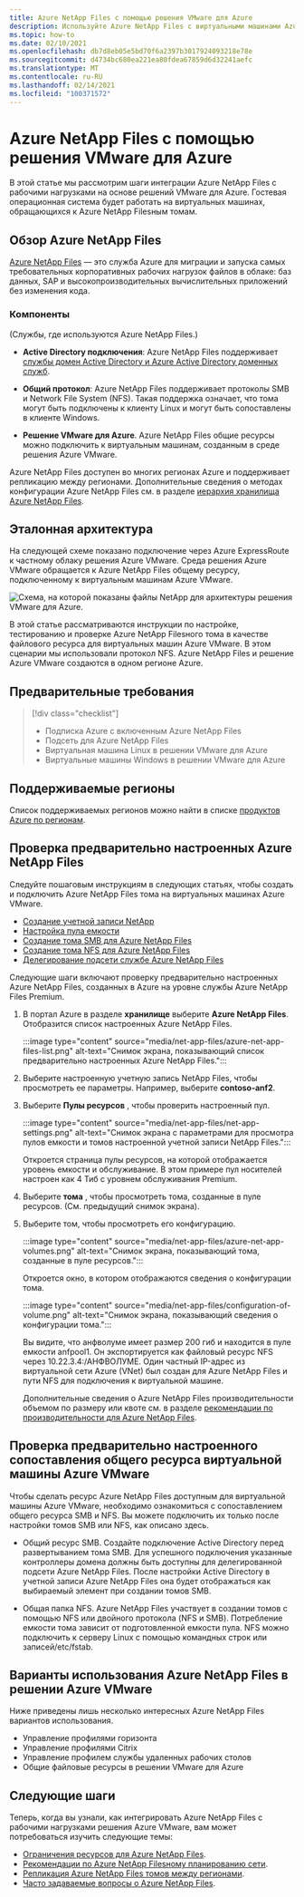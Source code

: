 ```yaml
---
title: Azure NetApp Files с помощью решения VMware для Azure
description: Используйте Azure NetApp Files с виртуальными машинами Azure VMware для переноса и синхронизации данных между локальными серверами, виртуальными машинами Azure VMware и облачными инфраструктурами.
ms.topic: how-to
ms.date: 02/10/2021
ms.openlocfilehash: db7d8eb05e5bd70f6a2397b3017924093218e78e
ms.sourcegitcommit: d4734bc680ea221ea80fdea67859d6d32241aefc
ms.translationtype: MT
ms.contentlocale: ru-RU
ms.lasthandoff: 02/14/2021
ms.locfileid: "100371572"
---
```

# <a name="azure-netapp-files-with-azure-vmware-solution"></a>Azure NetApp Files с помощью решения VMware для Azure

В этой статье мы рассмотрим шаги интеграции Azure NetApp Files с рабочими нагрузками на основе решений VMware для Azure. Гостевая операционная система будет работать на виртуальных машинах, обращающихся к Azure NetApp Filesным томам. 

## <a name="azure-netapp-files-overview"></a>Обзор Azure NetApp Files

[Azure NetApp Files](../azure-netapp-files/azure-netapp-files-introduction.md) — это служба Azure для миграции и запуска самых требовательных корпоративных рабочих нагрузок файлов в облаке: баз данных, SAP и высокопроизводительных вычислительных приложений без изменения кода.

### <a name="features"></a>Компоненты
(Службы, где используются Azure NetApp Files.)

- **Active Directory подключения**: Azure NetApp Files поддерживает [службы домен Active Directory и Azure Active Directory доменных служб](../azure-netapp-files/azure-netapp-files-create-volumes-smb.md#decide-which-domain-services-to-use).

- **Общий протокол**: Azure NetApp Files поддерживает протоколы SMB и Network File System (NFS). Такая поддержка означает, что тома могут быть подключены к клиенту Linux и могут быть сопоставлены в клиенте Windows.

- **Решение VMware для Azure**. Azure NetApp Files общие ресурсы можно подключить к виртуальным машинам, созданным в среде решения Azure VMware.

Azure NetApp Files доступен во многих регионах Azure и поддерживает репликацию между регионами. Дополнительные сведения о методах конфигурации Azure NetApp Files см. в разделе [иерархия хранилища Azure NetApp Files](../azure-netapp-files/azure-netapp-files-understand-storage-hierarchy.md).

## <a name="reference-architecture"></a>Эталонная архитектура

На следующей схеме показано подключение через Azure ExpressRoute к частному облаку решения Azure VMware. Среда решения Azure VMware обращается к Azure NetApp Files общему ресурсу, подключенному к виртуальным машинам Azure VMware.

![Схема, на которой показаны файлы NetApp для архитектуры решения VMware для Azure.](media/net-app-files/net-app-files-topology.png)

В этой статье рассматриваются инструкции по настройке, тестированию и проверке Azure NetApp Filesного тома в качестве файлового ресурса для виртуальных машин Azure VMware. В этом сценарии мы использовали протокол NFS. Azure NetApp Files и решение Azure VMware создаются в одном регионе Azure.

## <a name="prerequisites"></a>Предварительные требования 

> [!div class="checklist"]
> * Подписка Azure с включенным Azure NetApp Files
> * Подсеть для Azure NetApp Files
> * Виртуальная машина Linux в решении VMware для Azure
> * Виртуальные машины Windows в решении VMware для Azure

## <a name="regions-supported"></a>Поддерживаемые регионы

Список поддерживаемых регионов можно найти в списке [продуктов Azure по регионам](https://azure.microsoft.com/global-infrastructure/services/?products=netapp,azure-vmware&regions=all).

## <a name="verify-pre-configured-azure-netapp-files"></a>Проверка предварительно настроенных Azure NetApp Files 

Следуйте пошаговым инструкциям в следующих статьях, чтобы создать и подключить Azure NetApp Files тома на виртуальных машинах Azure VMware.

- [Создание учетной записи NetApp](../azure-netapp-files/azure-netapp-files-create-netapp-account.md)
- [Настройка пула емкости](../azure-netapp-files/azure-netapp-files-set-up-capacity-pool.md)
- [Создание тома SMB для Azure NetApp Files](../azure-netapp-files/azure-netapp-files-create-volumes-smb.md)
- [Создание тома NFS для Azure NetApp Files](../azure-netapp-files/azure-netapp-files-create-volumes.md)
- [Делегирование подсети службе Azure NetApp Files](../azure-netapp-files/azure-netapp-files-delegate-subnet.md)

Следующие шаги включают проверку предварительно настроенных Azure NetApp Files, созданных в Azure на уровне службы Azure NetApp Files Premium.

1. В портал Azure в разделе **хранилище** выберите **Azure NetApp Files**. Отобразится список настроенных Azure NetApp Files. 

    :::image type="content" source="media/net-app-files/azure-net-app-files-list.png" alt-text="Снимок экрана, показывающий список предварительно настроенных Azure NetApp Files."::: 

2. Выберите настроенную учетную запись NetApp Files, чтобы просмотреть ее параметры. Например, выберите **contoso-anf2**. 

3. Выберите **Пулы ресурсов** , чтобы проверить настроенный пул. 

    :::image type="content" source="media/net-app-files/net-app-settings.png" alt-text="Снимок экрана с параметрами для просмотра пулов емкости и томов настроенной учетной записи NetApp Files.":::

    Откроется страница пулы ресурсов, на которой отображается уровень емкости и обслуживание. В этом примере пул носителей настроен как 4 Тиб с уровнем обслуживания Premium.

4. Выберите **тома** , чтобы просмотреть тома, созданные в пуле ресурсов. (См. предыдущий снимок экрана).

5. Выберите том, чтобы просмотреть его конфигурацию.  

    :::image type="content" source="media/net-app-files/azure-net-app-volumes.png" alt-text="Снимок экрана, показывающий тома, созданные в пуле ресурсов.":::

    Откроется окно, в котором отображаются сведения о конфигурации тома.

    :::image type="content" source="media/net-app-files/configuration-of-volume.png" alt-text="Снимок экрана, показывающий сведения о конфигурации тома.":::

    Вы видите, что анфволуме имеет размер 200 гиб и находится в пуле емкости anfpool1. Он экспортируется как файловый ресурс NFS через 10.22.3.4:/АНФВОЛУМЕ. Один частный IP-адрес из виртуальной сети Azure (VNet) был создан для Azure NetApp Files и пути NFS для подключения к виртуальной машине.

    Дополнительные сведения о Azure NetApp Files производительности объемом по размеру или квоте см. в разделе [рекомендации по производительности для Azure NetApp Files](../azure-netapp-files/azure-netapp-files-performance-considerations.md). 

## <a name="verify-pre-configured-azure-vmware-solution-vm-share-mapping"></a>Проверка предварительно настроенного сопоставления общего ресурса виртуальной машины Azure VMware

Чтобы сделать ресурс Azure NetApp Files доступным для виртуальной машины Azure VMware, необходимо ознакомиться с сопоставлением общего ресурса SMB и NFS. Вы можете подключить их только после настройки томов SMB или NFS, как описано здесь.

- Общий ресурс SMB. Создайте подключение Active Directory перед развертыванием тома SMB. Для успешного подключения указанные контроллеры домена должны быть доступны для делегированной подсети Azure NetApp Files. После настройки Active Directory в учетной записи Azure NetApp Files она будет отображаться как выбираемый элемент при создании томов SMB.

- Общая папка NFS. Azure NetApp Files участвует в создании томов с помощью NFS или двойного протокола (NFS и SMB). Потребление емкости тома зависит от подготовленной емкости пула. NFS можно подключить к серверу Linux с помощью командных строк или записей/etc/fstab.

## <a name="use-cases-of-azure-netapp-files-with-azure-vmware-solution"></a>Варианты использования Azure NetApp Files в решении Azure VMware

Ниже приведены лишь несколько интересных Azure NetApp Files вариантов использования. 
- Управление профилями горизонта
- Управление профилями Citrix
- Управление профилем службы удаленных рабочих столов
- Общие файловые ресурсы в решении VMware для Azure

## <a name="next-steps"></a>Следующие шаги

Теперь, когда вы узнали, как интегрировать Azure NetApp Files с рабочими нагрузками решения Azure VMware, вам может потребоваться изучить следующие темы:

- [Ограничения ресурсов для Azure NetApp Files](../azure-netapp-files/azure-netapp-files-resource-limits.md#resource-limits).
- [Рекомендации по Azure NetApp Filesному планированию сети](../azure-netapp-files/azure-netapp-files-network-topologies.md).
- [Репликация Azure NetApp Files томов между регионами](../azure-netapp-files/cross-region-replication-introduction.md). 
- [Часто задаваемые вопросы о Azure NetApp Files](../azure-netapp-files/azure-netapp-files-faqs.md).
